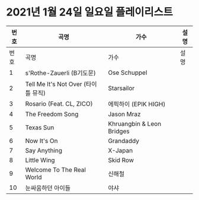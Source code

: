 # 2021년 1월 24일 일요일 플레이리스트

| 번호 | 곡명 | 가수 | 설명 |
|------|------|------|------|
| 번호 | 곡명 | 가수 | 설명 |
| 1 | s'Rothe-Zauerli (B기도문) | Ose Schuppel |  |
| 2 | Tell Me It's Not Over (타이틀 뮤직) | Starsailor |  |
| 3 | Rosario (Feat. CL, ZICO) | 에픽하이 (EPIK HIGH) |  |
| 4 | The Freedom Song | Jason Mraz |  |
| 5 | Texas Sun | Khruangbin & Leon Bridges |  |
| 6 | Now It's On | Grandaddy |  |
| 7 | Say Anything | X-Japan |  |
| 8 | Little Wing | Skid Row |  |
| 9 | Welcome To The Real World | 신해철 |  |
| 10 | 눈싸움하던 아이들 | 야샤 |  |
